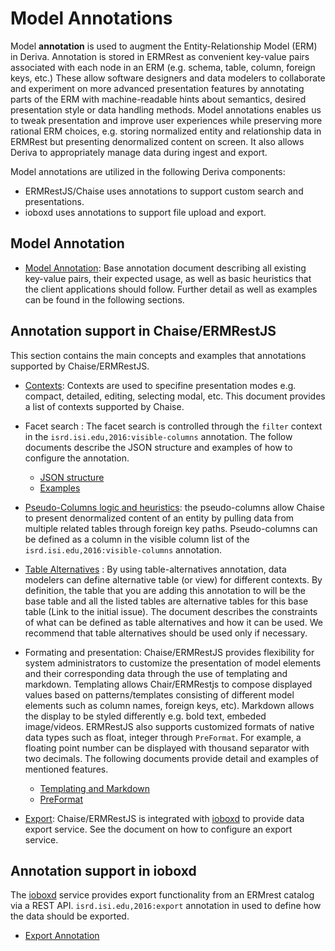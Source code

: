 # Model Annotations

Model **annotation** is used to augment the Entity-Relationship Model (ERM) in Deriva. 
Annotation is stored in ERMRest as convenient key-value pairs associated with each node in an ERM (e.g. schema, table, column, foreign keys, etc.) These allow software designers and data modelers to collaborate and experiment on more advanced presentation features by annotating parts of the ERM with machine-readable hints about semantics, desired presentation style or data handling methods. Model annotations enables us to tweak  presentation and improve user experiences while preserving more rational ERM choices, e.g. storing normalized entity and relationship data in ERMRest but presenting denormalized content on screen. It also allows Deriva to appropriately manage data during ingest and export. 

Model annotations are utilized in the following Deriva components:  
* ERMRestJS/Chaise uses annotations to support custom search and presentations.  
* ioboxd uses annotations to support file upload and export.

## Model Annotation
* [Model Annotation](https://github.com/informatics-isi-edu/ermrest/blob/master/docs/user-doc/annotation.md): Base annotation document describing all existing key-value pairs, their expected usage, as well as basic heuristics that the client applications should follow. Further detail as well as examples can be found in the following sections.

## Annotation support in Chaise/ERMRestJS
This section contains the main concepts and examples that annotations supported by Chaise/ERMRestJS.  

* [Contexts](https://github.com/informatics-isi-edu/chaise/blob/master/docs/user-docs/contexts.md): Contexts are used to specifine presentation modes e.g. compact, detailed, editing, selecting modal, etc. This document provides a list of contexts supported by Chaise.  

* Facet search : The facet search is controlled through the `filter` context in the `isrd.isi.edu,2016:visible-columns` annotation. The follow documents describe the JSON structure and examples of how to configure the annotation. 
  * [JSON structure](https://github.com/informatics-isi-edu/ermrestjs/blob/master/docs/user-docs/facet-json-structure.md)
  * [Examples](https://github.com/informatics-isi-edu/ermrestjs/blob/master/docs/user-docs/facet-examples.md)

* [Pseudo-Columns logic and heuristics](https://github.com/informatics-isi-edu/ermrestjs/blob/master/docs/user-docs/pseudo-columns.md): the pseudo-columns allow Chaise to present denormalized content of an entity by pulling data from multiple related tables through foreign key paths. Pseudo-columns can be defined as a column in the visible column list of the `isrd.isi.edu,2016:visible-columns` annotation. 

* [Table Alternatives](https://github.com/informatics-isi-edu/ermrestjs/blob/master/docs/user-docs/table-alternatives.md) : By using table-alternatives annotation, data modelers can define alternative table (or view) for different contexts. By definition, the table that you are adding this annotation to will be the base table and all the listed tables are alternative tables for this base table (Link to the initial issue). The document describes the constraints of what can be defined as table alternatives and how it can be used. We recommend that table alternatives should be used only if necessary.  

* Formating and presentation: Chaise/ERMRestJS provides flexibility for system administrators to customize the presentation of model elements and their corresponding data through the use of templating and markdown. Templating allows Chair/ERMRestjs to compose displayed values based on patterns/templates consisting of different model elements such as column names, foreign keys, etc). Markdown allows the display to be styled differently e.g. bold text, embeded image/videos. ERMRestJS also supports customized formats of native data types such as float, integer through `PreFormat`. For example, a floating point number can be displayed with thousand separator with two decimals. The following documents provide detail and examples of mentioned features.     
  * [Templating and Markdown](https://github.com/informatics-isi-edu/ermrestjs/blob/master/docs/user-docs/template-markdown.md)
  * [PreFormat](https://github.com/informatics-isi-edu/ermrestjs/blob/master/docs/user-docs/pre-format.md)
  
* [Export](https://github.com/informatics-isi-edu/chaise/blob/master/docs/user-docs/export.md): Chaise/ERMRestJS is integrated with [ioboxd](https://github.com/informatics-isi-edu/ioboxd) to provide data export service. See the document on how to configure an export service. 

## Annotation support in ioboxd

The [ioboxd](https://github.com/informatics-isi-edu/ioboxd) service provides export functionality from an ERMrest catalog via a REST API. `isrd.isi.edu,2016:export` annotation in used to define how the data should be exported.

* [Export Annotation](https://github.com/informatics-isi-edu/ioboxd/blob/master/doc/integration.md)

